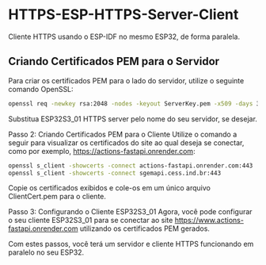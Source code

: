 # HTTPS-ESP-HTTPS-Server-Client

Cliente HTTPS usando o ESP-IDF no mesmo ESP32, de forma paralela.

## Criando Certificados PEM para o Servidor

Para criar os certificados PEM para o lado do servidor, utilize o seguinte comando OpenSSL:

```bash
openssl req -newkey rsa:2048 -nodes -keyout ServerKey.pem -x509 -days 3650 -out ServerCert.pem -subj "/CN=ESP32S3_01_HTTPS"
```

Substitua ESP32S3_01 HTTPS server pelo nome do seu servidor, se desejar.

Passo 2: Criando Certificados PEM para o Cliente
Utilize o comando a seguir para visualizar os certificados do site ao qual deseja se conectar, como por exemplo, https://actions-fastapi.onrender.com:

```bash
openssl s_client -showcerts -connect actions-fastapi.onrender.com:443
openssl s_client -showcerts -connect sgemapi.cess.ind.br:443
```

Copie os certificados exibidos e cole-os em um único arquivo ClientCert.pem para o cliente.

Passo 3: Configurando o Cliente ESP32S3_01
Agora, você pode configurar o seu cliente ESP32S3_01 para se conectar ao site https://www.actions-fastapi.onrender.com utilizando os certificados PEM gerados.

Com estes passos, você terá um servidor e cliente HTTPS funcionando em paralelo no seu ESP32.
